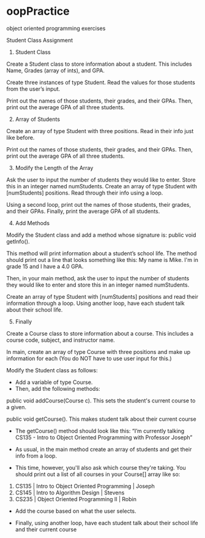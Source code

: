 # oopPractice
object oriented programming exercises

Student Class Assignment

1. Student Class

Create a Student class to store information about a student.
This includes  Name, Grades (array of ints), and GPA.

Create three instances of type Student. Read the values for those students from the user’s input.

Print out the names of those students, their grades, and their GPAs. Then, print out the average GPA of all three students.


2. Array of Students

Create an array of type Student with three positions. Read in their info just like before.

Print out the names of those students, their grades, and their GPAs. Then, print out the average GPA of all three students.

3. Modify the Length of the Array

Ask the user to input the number of students they would like to enter. Store this in an integer named numStudents. Create an array of type Student with [numStudents] positions. Read through their info using a loop.

Using a second loop, print out the names of those students, their grades, and their GPAs. Finally, print the average GPA of all students.

4. Add Methods

Modify the Student class and add a method whose signature is: public void getInfo(). 

This method will print information about a student’s school life. The method should print out a line that looks something like this: My name is Mike. I'm in grade 15 and I have a 4.0 GPA.

Then, in your main method, ask the user to input the number of students they would like to enter and store this in an integer named numStudents.

Create an array of type Student with [numStudents] positions and 
read their information through a loop. Using another loop, have each student talk about their school life.

5. Finally

Create a Course class to store information about a course.
This includes a course code, subject, and instructor name.

In main, create an array of type Course with three positions and make up information for each (You do NOT have to use user input for this.)

Modify the Student class as follows:

- Add a variable of type Course.
- Then, add the following methods:

public void addCourse(Course c). This sets the student's current course to a given.

public void getCourse(). This makes student talk about their current course

- The getCourse() method should look like this:
“I’m currently talking CS135 - Intro to Object Oriented Programming with Professor Joseph”

- As usual, in the main method create an array of students and get their info from a loop.

- This time, however, you'll also ask which course they're taking.
You should print out a list of all courses in your Course[] array like so:

1) CS135 | Intro to Object Oriented Programming | Joseph
2) CS145 | Intro to Algorithm Design | Stevens
3) CS235 | Object Oriented Programming II | Robin

- Add the course based on what the user selects.

- Finally, using another loop, have each student talk about 
their school life and their current course

